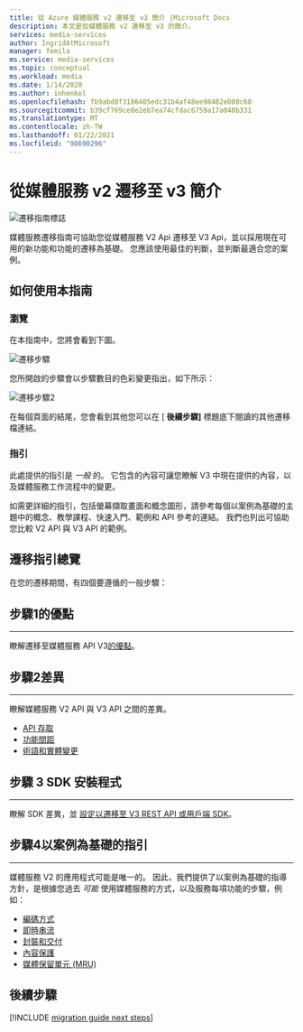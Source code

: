 ```yaml
---
title: 從 Azure 媒體服務 v2 遷移至 v3 簡介 |Microsoft Docs
description: 本文是從媒體服務 v2 遷移至 v3 的簡介。
services: media-services
author: IngridAtMicrosoft
manager: femila
ms.service: media-services
ms.topic: conceptual
ms.workload: media
ms.date: 1/14/2020
ms.author: inhenkel
ms.openlocfilehash: fb9abd8f3186405edc31b4af48ee98482e080c68
ms.sourcegitcommit: b39cf769ce8e2eb7ea74cfdac6759a17a048b331
ms.translationtype: MT
ms.contentlocale: zh-TW
ms.lasthandoff: 01/22/2021
ms.locfileid: "98690296"
---
```

# <a name="migrate-from-media-services-v2-to-v3-introduction"></a>從媒體服務 v2 遷移至 v3 簡介

![遷移指南標誌](./media/migration-guide/azure-media-services-logo-migration-guide.svg)

媒體服務遷移指南可協助您從媒體服務 V2 Api 遷移至 V3 Api，並以採用現在可用的新功能和功能的遷移為基礎。 您應該使用最佳的判斷，並判斷最適合您的案例。

## <a name="how-to-use-this-guide"></a>如何使用本指南

### <a name="navigating"></a>瀏覽

在本指南中，您將會看到下圖。

![遷移步驟](./media/migration-guide/steps.svg)<br/>

您所開啟的步驟會以步驟數目的色彩變更指出，如下所示：

![遷移步驟2](./media/migration-guide/steps-2.svg)<br/>

在每個頁面的結尾，您會看到其他您可以在 [ **後續步驟]** 標題底下閱讀的其他遷移檔連結。

### <a name="guidance"></a>指引

此處提供的指引是 *一般* 的。 它包含的內容可讓您瞭解 V3 中現在提供的內容，以及媒體服務工作流程中的變更。

如需更詳細的指引，包括螢幕擷取畫面和概念圖形，請參考每個以案例為基礎的主題中的概念、教學課程、快速入門、範例和 API 參考的連結。 我們也列出可協助您比較 V2 API 與 V3 API 的範例。

## <a name="migration-guidance-overview"></a>遷移指引總覽

在您的遷移期間，有四個要遵循的一般步驟：

## <a name="step-1-benefits"></a>步驟1的優點

<hr color="#5ea0ef" size="10">

瞭解遷移至媒體服務 API V3[的優點](migrate-v-2-v-3-migration-benefits.md)。

## <a name="step-2-differences"></a>步驟2差異

<hr color="#5ea0ef" size="10">

瞭解媒體服務 V2 API 與 V3 API 之間的差異。

- [API 存取](migrate-v-2-v-3-differences-api-access.md)
- [功能間距](migrate-v-2-v-3-differences-feature-gaps.md)
- [術語和實體變更](migrate-v-2-v-3-differences-terminology.md)

## <a name="step-3-sdk-setup"></a>步驟 3 SDK 安裝程式

<hr color="#5ea0ef" size="10">

瞭解 SDK 差異，並 [設定以遷移至 V3 REST API 或用戶端 SDK](migrate-v-2-v-3-migration-setup.md)。

## <a name="step-4-scenario-based-guidance"></a>步驟4以案例為基礎的指引

<hr color="#5ea0ef" size="10">

媒體服務 V2 的應用程式可能是唯一的。 因此，我們提供了以案例為基礎的指導方針，是根據您過去 *可能* 使用媒體服務的方式，以及服務每項功能的步驟，例如：

- [編碼方式](migrate-v-2-v-3-migration-scenario-based-encoding.md)
- [即時串流](migrate-v-2-v-3-migration-scenario-based-live-streaming.md)
- [封裝和交付](migrate-v-2-v-3-migration-scenario-based-publishing.md)
- [內容保護](migrate-v-2-v-3-migration-scenario-based-content-protection.md)
- [媒體保留單元 (MRU) ](migrate-v-2-v-3-migration-scenario-based-media-reserved-units.md)

## <a name="next-steps"></a>後續步驟

[!INCLUDE [migration guide next steps](./includes/migration-guide-next-steps.md)]
